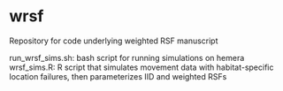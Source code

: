 # wrsf
Repository for code underlying weighted RSF manuscript

run_wrsf_sims.sh: bash script for running simulations on hemera
wrsf_sims.R: R script that simulates movement data with habitat-specific location failures, then parameterizes IID and weighted RSFs
